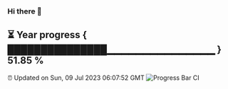 ### Hi there 👋
⏳ Year progress { ███████████████▁▁▁▁▁▁▁▁▁▁▁▁▁▁▁ } 51.85 %
---
⏰ Updated on Sun, 09 Jul 2023 06:07:52 GMT
![Progress Bar CI](https://github.com/Moyi321/Moyi321/workflows/Progress%20Bar%20CI/badge.svg)
